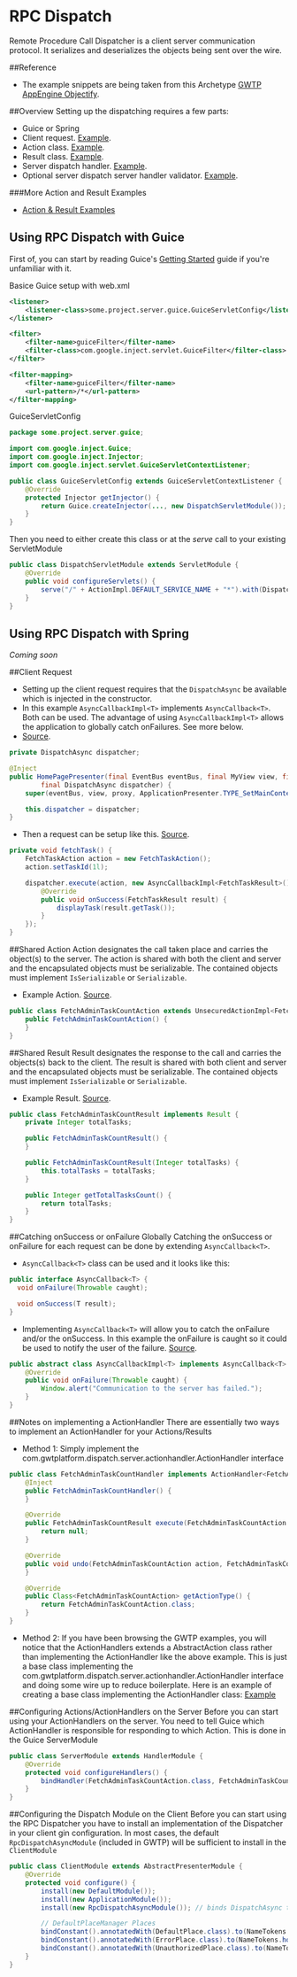 # RPC Dispatch
Remote Procedure Call Dispatcher is a client server communication protocol. It serializes and deserializes the objects being sent over the wire.

##Reference
* The example snippets are being taken from this Archetype [GWTP AppEngine Objectify](https://github.com/ArcBees/ArcBees-tools/tree/master/archetypes/gwtp-appengine-objectify).

##Overview
Setting up the dispatching requires a few parts:

* Guice or Spring
* Client request. [Example](https://github.com/ArcBees/ArcBees-tools/blob/master/archetypes/gwtp-appengine-objectify/src/main/java/com/arcbees/project/client/application/admin/AdminPresenter.java#L68).
* Action class. [Example](https://github.com/ArcBees/ArcBees-tools/blob/master/archetypes/gwtp-appengine-objectify/src/main/java/com/arcbees/project/shared/dispatch/FetchAdminTaskCountAction.java).
* Result class. [Example](https://github.com/ArcBees/ArcBees-tools/blob/master/archetypes/gwtp-appengine-objectify/src/main/java/com/arcbees/project/shared/dispatch/FetchAdminTaskCountResult.java).
* Server dispatch handler. [Example](https://github.com/ArcBees/ArcBees-tools/blob/master/archetypes/gwtp-appengine-objectify/src/main/java/com/arcbees/project/server/dispatch/FetchAdminTaskCountHandler.java).
* Optional server dispatch server handler validator. [Example](https://github.com/ArcBees/ArcBees-tools/blob/master/archetypes/gwtp-appengine-objectify/src/main/java/com/arcbees/project/server/dispatch/validators/AdminActionValidator.java).

###More Action and Result Examples
* [Action & Result Examples](https://github.com/ArcBees/ArcBees-tools/tree/master/archetypes/gwtp-appengine-objectify/src/main/java/com/arcbees/project/shared/dispatch)

## Using RPC Dispatch with Guice
First of, you can start by reading Guice's [Getting Started](https://code.google.com/p/google-guice/wiki/GettingStarted) guide if you're unfamiliar with it.

Basice Guice setup with web.xml

```xml
<listener>
    <listener-class>some.project.server.guice.GuiceServletConfig</listener-class>
</listener>

<filter>
    <filter-name>guiceFilter</filter-name>
    <filter-class>com.google.inject.servlet.GuiceFilter</filter-class>
</filter>

<filter-mapping>
    <filter-name>guiceFilter</filter-name>
    <url-pattern>/*</url-pattern>
</filter-mapping>
```

GuiceServletConfig

```java
package some.project.server.guice;

import com.google.inject.Guice;
import com.google.inject.Injector;
import com.google.inject.servlet.GuiceServletContextListener;

public class GuiceServletConfig extends GuiceServletContextListener {
    @Override
    protected Injector getInjector() {
        return Guice.createInjector(..., new DispatchServletModule());
    }
}
```

Then you need to either create this class or at the *serve* call to your existing ServletModule

```java
public class DispatchServletModule extends ServletModule {
    @Override
    public void configureServlets() {
        serve("/" + ActionImpl.DEFAULT_SERVICE_NAME + "*").with(DispatchServiceImpl.class);
    }
}
```

## Using RPC Dispatch with Spring
*Coming soon*

##Client Request
* Setting up the client request requires that the `DispatchAsync` be available which is injected in the constructor.
* In this example `AsyncCallbackImpl<T>` implements `AsyncCallback<T>`. Both can be used. The advantage of using `AsyncCallbackImpl<T>` allows the application to globally catch onFailures. See more below.
* [Source](https://github.com/ArcBees/ArcBees-tools/blob/master/archetypes/gwtp-appengine-objectify/src/main/java/com/arcbees/project/client/application/home/HomePagePresenter.java#L47).

```java
private DispatchAsync dispatcher;

@Inject
public HomePagePresenter(final EventBus eventBus, final MyView view, final MyProxy proxy,
        final DispatchAsync dispatcher) {
    super(eventBus, view, proxy, ApplicationPresenter.TYPE_SetMainContent);

    this.dispatcher = dispatcher;
}
```

* Then a request can be setup like this. [Source](https://github.com/ArcBees/ArcBees-tools/blob/master/archetypes/gwtp-appengine-objectify/src/main/java/com/arcbees/project/client/application/home/HomePagePresenter.java#L61).

```java
private void fetchTask() {
    FetchTaskAction action = new FetchTaskAction();
    action.setTaskId(1l);

    dispatcher.execute(action, new AsyncCallbackImpl<FetchTaskResult>() {
        @Override
        public void onSuccess(FetchTaskResult result) {
            displayTask(result.getTask());
        }
    });
}
```

##Shared Action
Action designates the call taken place and carries the object(s) to the server. The action is shared with both the client and server and the encapsulated objects must be serializable. The contained objects must implement `IsSerializable` or `Serializable`.

* Example Action. [Source](https://github.com/ArcBees/ArcBees-tools/blob/master/archetypes/gwtp-appengine-objectify/src/main/java/com/arcbees/project/shared/dispatch/FetchAdminTaskCountAction.java).

```java
public class FetchAdminTaskCountAction extends UnsecuredActionImpl<FetchAdminTaskCountResult> {
    public FetchAdminTaskCountAction() {
    }
}
```

##Shared Result
Result designates the response to the call and carries the objects(s) back to the client. The result is shared with both client and server and the encapsulated objects must be serializable. The contained objects must implement `IsSerializable` or `Serializable`.

* Example Result. [Source](https://github.com/ArcBees/ArcBees-tools/blob/master/archetypes/gwtp-appengine-objectify/src/main/java/com/arcbees/project/shared/dispatch/FetchAdminTaskCountResult.java).

```java
public class FetchAdminTaskCountResult implements Result {
    private Integer totalTasks;

    public FetchAdminTaskCountResult() {
    }

    public FetchAdminTaskCountResult(Integer totalTasks) {
        this.totalTasks = totalTasks;
    }

    public Integer getTotalTasksCount() {
        return totalTasks;
    }
}
```

##Catching onSuccess or onFailure Globally
Catching the onSuccess or onFailure for each request can be done by extending `AsyncCallback<T>`.

* `AsyncCallback<T>` class can be used and it looks like this:

```java
public interface AsyncCallback<T> {
  void onFailure(Throwable caught);

  void onSuccess(T result);
}
```

* Implementing `AsyncCallback<T>` will allow you to catch the onFailure and/or the onSuccess. In this example the onFailure is caught so it could be used to notify the user of the failure. [Source](https://github.com/ArcBees/ArcBees-tools/blob/master/archetypes/gwtp-appengine-objectify/src/main/java/com/arcbees/project/client/dispatch/AsyncCallbackImpl.java).

```java
public abstract class AsyncCallbackImpl<T> implements AsyncCallback<T> {
    @Override
    public void onFailure(Throwable caught) {
        Window.alert("Communication to the server has failed.");
    }
}
```

##Notes on implementing a ActionHandler
There are essentially two ways to implement an ActionHandler for your Actions/Results

* Method 1: Simply implement the com.gwtplatform.dispatch.server.actionhandler.ActionHandler interface

```java
public class FetchAdminTaskCountHandler implements ActionHandler<FetchAdminTaskCountAction, FetchAdminTaskCountResult> {
    @Inject
    public FetchAdminTaskCountHandler() {
    }

    @Override
    public FetchAdminTaskCountResult execute(FetchAdminTaskCountAction action, ExecutionContext context) throws ActionException {
        return null;
    }

    @Override
    public void undo(FetchAdminTaskCountAction action, FetchAdminTaskCountResult result, ExecutionContext context) throws ActionException {
    }

    @Override
    public Class<FetchAdminTaskCountAction> getActionType() {
        return FetchAdminTaskCountAction.class;
    }
}
```

* Method 2: If you have been browsing the GWTP examples, you will notice that the ActionHandlers extends a AbstractAction class rather than implementing the ActionHandler like the above example. This is just a base class implementing the com.gwtplatform.dispatch.server.actionhandler.ActionHandler interface and doing some wire up to reduce boilerplate. Here is an example of creating a base class implementing the ActionHandler class: [Example](https://github.com/ArcBees/ArcBees-tools/blob/master/archetypes/gwtp-appengine-objectify/src/main/java/com/arcbees/project/server/dispatch/AbstractAction.java)

##Configuring Actions/ActionHandlers on the Server
Before you can start using your ActionHandlers on the server. You need to tell Guice which ActionHandler is responsible for responding to which Action. This is done in the Guice ServerModule

```java
public class ServerModule extends HandlerModule {
    @Override
    protected void configureHandlers() {
        bindHandler(FetchAdminTaskCountAction.class, FetchAdminTaskCountHandler.class); // Bind Action: FetchAdminTaskCountAction to ActionHandler: FetchAdminTaskCountHandler
    }
}
```

##Configuring the Dispatch Module on the Client
Before you can start using the RPC Dispatcher you have to install an implementation of the Dispatcher in your client gin configuration. In most cases, the default `RpcDispatchAsyncModule` (included in GWTP) will be sufficient to install in the `ClientModule`

```java
public class ClientModule extends AbstractPresenterModule {
    @Override
    protected void configure() {
        install(new DefaultModule());
        install(new ApplicationModule());
        install(new RpcDispatchAsyncModule()); // binds DispatchAsync to RpcDispatchAsync

        // DefaultPlaceManager Places
        bindConstant().annotatedWith(DefaultPlace.class).to(NameTokens.home);
        bindConstant().annotatedWith(ErrorPlace.class).to(NameTokens.home);
        bindConstant().annotatedWith(UnauthorizedPlace.class).to(NameTokens.home);
    }
}
```
